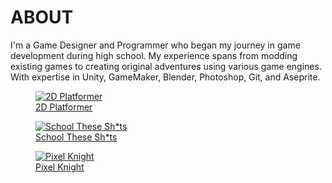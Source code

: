 
<div class="page-content">


# ABOUT

I'm a Game Designer and Programmer who began my journey in game development during high school. My experience spans from modding existing games to creating original adventures using various game engines. With expertise in Unity, GameMaker, Blender, Photoshop, Git, and Aseprite.








<div class="image-gallery">
    <figure>
        <a href="#" onclick="loadContent('/portfolio/content/games/2d-platformer/content.md'); updateSidebarForContent('/portfolio/content/games/2d-platformer/content.md'); return false;">
            <img src="https://danielnoam.github.io/portfolio/assets/2d-platformer/main.gif" alt="2D Platformer">
            <figcaption>2D Platformer</figcaption>
        </a>
    </figure>
    <figure>
        <a href="#" onclick="loadContent('/portfolio/content/games/school-these-shits/content.md'); updateSidebarForContent('/portfolio/content/games/school-these-shits/content.md'); return false;">
            <img src="https://danielnoam.github.io/portfolio/assets/school-these-shits/main.png" alt="School These Sh*ts">
            <figcaption>School These Sh*ts</figcaption>
        </a>
    </figure>
    <figure>
        <a href="#" onclick="loadContent('/portfolio/content/games/pixel-knight/content.md'); updateSidebarForContent('/portfolio/content/games/pixel-knight/content.md'); return false;">
            <img src="https://danielnoam.github.io/portfolio/assets/pixel-knight/main.png" alt="Pixel Knight">
            <figcaption>Pixel Knight</figcaption>
        </a>
    </figure>
</div>

</div>






